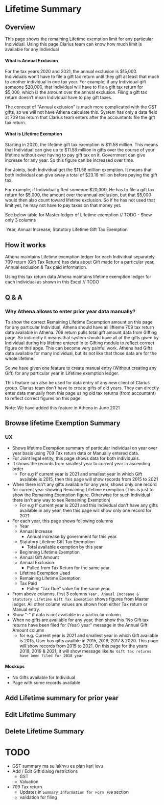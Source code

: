 # Lifetime Summary

## Overview

This page shows the remaining Lifetime exemption limit for any particular Individual. Using this page Clarius team can know how much limit is available for any Individual

#### What is Annual Exclusion

For the tax years 2020 and 2021, the annual exclusion is $15,000. Individuals won’t have to file a gift tax return until they gift at least that much to another individual in one tax year. For example, if any Individual gift someone $20,000, that Individual will have to file a gift tax return for $5,000, which is the amount over the annual exclusion. Filing a gift tax return doesn’t mean Individual have to pay gift taxes. 

The concept of "Annual exclusion" is much more complicated with the GST gifts, so we will not have Athena calculate this.  System has only a data field at 709 tax return that Clarius team enters after the accountants file the gift tax return.

#### What is Lifetime Exemption

Starting in 2020, the lifetime gift tax exemption is $11.58 million. This means that Individual can give up to $11.58 million in gifts over the course of your lifetime without ever having to pay gift tax on it. Government can give increase for any year. So this figure can be increased over time.

For Joints, both Individual get the $11.58 million exemption. It means that both Individual can give away a total of $23.16 million before paying the gift tax.

For example, if Individual gifted someone $20,000, He has to file a gift tax return for $5,000, the amount over the annual exclusion, but that $5,000 would then also count toward lifetime exclusion.  So if he has not used that limit yet, he may not have to pay taxes on that money yet.

See below table for Master ledger of Lifetime exemption // TODO - Show only 3 columns

​	Year, Annual Increase, Statutory Lifetime Gift Tax Exemption

## How it works

Athena maintains Lifetime exemption ledger for each Individual separately. 709 return (Gift Tax Return) has data about Gift made for a particular year, Annual exclusion & Tax paid information.

Using this tax return data Athena maintains lifetime exemption ledger for each Individual as shown in this Excel // TODO



## Q & A

### Why Athena allows to enter prior year data manually?

To show the correct Remaining Lifetime Excemption amount on this page for any particular Individual, Athena should have all liftieme 709 tax return data available in Athena. 709 return pulls total gift amount data from Gifting page. So indirectly it means that system should have all of the gifts given by Individual during his lifetime entered in to Gifting module to reflect correct figure on this apge. This can become very painful work. Athena had Gifts data available for many individual, but its not like that those data are for the whole lifetime.

So we have given one feature to create manual entry (Without creating any Gift) for any particular year in Lifetime exemption ledger.

This feature can also be used for data entry of any new client of Clarius group. Clarius team don't have to create gifts of old years. They can directly enter data manually from this page using old tax returns (from accountant) to reflect correct figures on this page.

Note: We have added this feature in Athena in June 2021

## Browse lifetime Exemption Summary 

### UX 

- Shows lifetime Exemption summary of particular Individual on year over year basis using 709 Tax return data or Manually entered data.
- For Joint legal entity, this page shows data for both individuals.
- It shows the records from smallest year to current year in ascending order
  - For e.g If current year is 2021 and smallest year in which Gift available is 2015, then this page will show records from 2015 to 2021
- When there isn't any gifts available for any year, shows only one record for current year showing Remaining Lifetime exemption (This is just to show the Remaining Exemption figure. Otherwise for such Individual there isn't any way to see Remaining Exemption)
  - For e.g If current year is 2021 and this Individual don't have any gifts available in any year, then this page will show only one record for 2021
- For each year, this page shows following columns
  - Year
  - Annual Increase
    - Annual increase by government for this year. 
  - Statutory Lifetime Gift Tax Exemption
    - Total available exemption by this year
  - Beginning Lifetime Exemption
  - Annual Gift Amount
  - Annual Exclusion
    - Pulled from Tax Return for the same year.
  - Lifetime Exemption Used
  - Remaining Lifetime Exemption
  - Tax Paid
    - Pulled “Tax Due” value for the same year.
- From above columns, first 3 columns `Year, Annual Increase & Statutory Lifetime Gift Tax Exemption`  shows figures from Master ledger. All other column values are shown from either Tax return or Manual entry.
- Show "-" if data is not available in a particular column.
- When no gifts are available for any year, then show this “No Gift tax returns have been filed for {Year} year" message in the Annual Gift Amount column
  - for e.g.  Current year is 2021 and smallest year in which Gift available is 2015. User has gifts availble in 2015, 2016, 2017 & 2020.  This page will show records from 2015 to 2021. On this page for the years 2018, 2019 & 2021, it will show message like `No Gift tax returns have been filed for 2018 year`

#### Mockups

- No Gifts available for Individual
- Page with some records available

## Add Lifetime summary for prior year

## Edit Lifetime Summary

## Delete Lifetime Summary





# TODO

- GST summary ma su lakhvu ee plan kari levu
- Add / Edit Gift dialog restrictions
  - GST 
  - Valuation
- 709 Tax return 
  - Updates in `Summary Information for Form 709` section
  - validation for filing